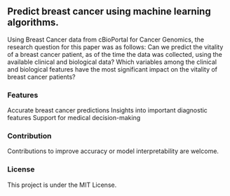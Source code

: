 ## Predict breast cancer using machine learning algorithms. ##

Using Breast Cancer data from cBioPortal for Cancer Genomics, the research question for this paper was as follows: Can we predict the vitality of a breast cancer patient, as of the time the data was collected, using the available clinical and biological data? Which variables among the clinical and biological features have the most significant impact on the vitality of breast cancer patients?

### Features ###
Accurate breast cancer predictions
Insights into important diagnostic features
Support for medical decision-making

### Contribution ### 
Contributions to improve accuracy or model interpretability are welcome.

### License ### 
This project is under the MIT License.
